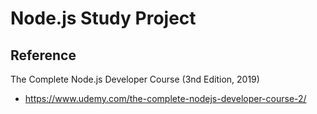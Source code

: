 # Node.js Study Project


## Reference
  The Complete Node.js Developer Course (3nd Edition, 2019)
  - https://www.udemy.com/the-complete-nodejs-developer-course-2/


##
